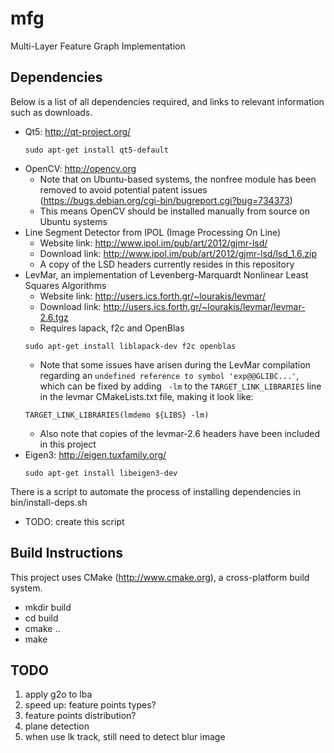 mfg
===
Multi-Layer Feature Graph Implementation


Dependencies
------------
Below is a list of all dependencies required, and links to relevant information such as downloads.
* Qt5: http://qt-project.org/
   ```
   sudo apt-get install qt5-default
   ```
* OpenCV: http://opencv.org
   * Note that on Ubuntu-based systems, the nonfree module has been removed to avoid potential patent issues (https://bugs.debian.org/cgi-bin/bugreport.cgi?bug=734373)
   * This means OpenCV should be installed manually from source on Ubuntu systems
* Line Segment Detector from IPOL (Image Processing On Line)
   * Website link: http://www.ipol.im/pub/art/2012/gjmr-lsd/
   * Download link: http://www.ipol.im/pub/art/2012/gjmr-lsd/lsd_1.6.zip
   * A copy of the LSD headers currently resides in this repository
* LevMar, an implementation of Levenberg-Marquardt Nonlinear Least Squares Algorithms
   * Website link: http://users.ics.forth.gr/~lourakis/levmar/
   * Download link: http://users.ics.forth.gr/~lourakis/levmar/levmar-2.6.tgz
   * Requires lapack, f2c and OpenBlas
   ```
   sudo apt-get install liblapack-dev f2c openblas
   ```
   * Note that some issues have arisen during the LevMar compilation regarding an `undefined reference to symbol 'exp@@GLIBC...'`, which can be fixed by adding ` -lm` to the `TARGET_LINK_LIBRARIES` line in the levmar CMakeLists.txt file, making it look like:
   ```
   TARGET_LINK_LIBRARIES(lmdemo ${LIBS} -lm)
   ```
   * Also note that copies of the levmar-2.6 headers have been included in this project
* Eigen3: http://eigen.tuxfamily.org/
   ```
   sudo apt-get install libeigen3-dev
   ```

There is a script to automate the process of installing dependencies in bin/install-deps.sh
* TODO: create this script


Build Instructions
------------------
This project uses CMake (http://www.cmake.org), a cross-platform build system.
* mkdir build
* cd build
* cmake ..
* make


TODO
----
1. apply g2o to lba
2. speed up: feature points types?
3. feature points distribution?
4. plane detection
5. when use lk track, still need to detect blur image

